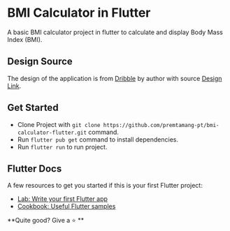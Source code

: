 # BMI Calculator in Flutter

A basic BMI calculator project in flutter to calculate and display Body Mass Index (BMI).

## Design Source
The design of the application is from [Dribble](https://dribbble.com) by author with source [Design Link](https://dribbble.com/shots/4585382-Simple-BMI-Calculator).

## Get Started
- Clone Project with `git clone https://github.com/premtamang-pt/bmi-calculator-flutter.git` command.
- Run `flutter pub get` command to install dependencies.
- Run `flutter run` to run project.


## Flutter Docs
A few resources to get you started if this is your first Flutter project:
- [Lab: Write your first Flutter app](https://flutter.dev/docs/get-started/codelab)
- [Cookbook: Useful Flutter samples](https://flutter.dev/docs/cookbook)

**Quite good? Give a ⭐ **
